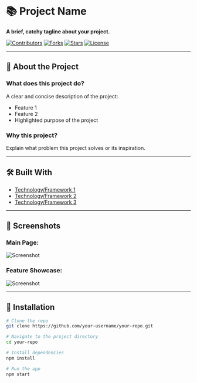 # 📚 Project Name

**A brief, catchy tagline about your project.**  

[![Contributors](https://img.shields.io/github/contributors/your-username/your-repo)](https://github.com/your-username/your-repo/graphs/contributors)
[![Forks](https://img.shields.io/github/forks/your-username/your-repo)](https://github.com/your-username/your-repo/network/members)
[![Stars](https://img.shields.io/github/stars/your-username/your-repo)](https://github.com/your-username/your-repo/stargazers)
[![License](https://img.shields.io/github/license/your-username/your-repo)](https://github.com/your-username/your-repo/blob/main/LICENSE)

---

## 🚀 About the Project

### What does this project do?

A clear and concise description of the project:  
- Feature 1
- Feature 2
- Highlighted purpose of the project  

### Why this project?

Explain what problem this project solves or its inspiration.

---

## 🛠️ Built With

- [Technology/Framework 1](https://example.com)  
- [Technology/Framework 2](https://example.com)  
- [Technology/Framework 3](https://example.com)  

---

## 📸 Screenshots

### Main Page:
![Screenshot](link-to-image)

### Feature Showcase:
![Screenshot](link-to-image)

---

## 🔧 Installation

```bash
# Clone the repo
git clone https://github.com/your-username/your-repo.git

# Navigate to the project directory
cd your-repo

# Install dependencies
npm install

# Run the app
npm start
